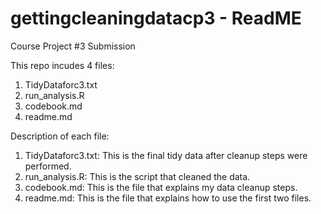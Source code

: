 # gettingcleaningdatacp3 - ReadME
Course Project #3 Submission

This repo incudes 4 files:
1. TidyDataforc3.txt
2. run_analysis.R
3. codebook.md
4. readme.md

Description of each file:
1. TidyDataforc3.txt: This is the final tidy data after cleanup steps were performed.
2. run_analysis.R: This is the script that cleaned the data.
3. codebook.md: This is the file that explains my data cleanup steps.
4. readme.md: This is the file that explains how to use the first two files. 
